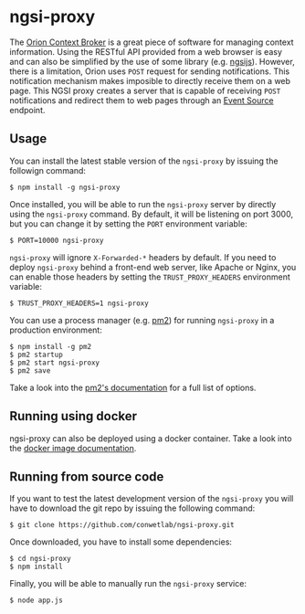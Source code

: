 # ngsi-proxy

The [Orion Context Broker](https://github.com/telefonicaid/fiware-orion) is a
great piece of software for managing context information. Using the RESTful API
provided from a web browser is easy and can also be simplified by the use of
some library (e.g. [ngsijs](https://github.com/conwetlab/ngsijs)). However,
there is a limitation, Orion uses `POST` request for sending notifications. This
notification mechanism makes imposible to directly receive them on a web page.
This NGSI proxy creates a server that is capable of receiving `POST`
notifications and redirect them to web pages through an
[Event Source](https://developer.mozilla.org/docs/Web/API/EventSource) endpoint.


## Usage

You can install the latest stable version of the `ngsi-proxy` by issuing the
followign command:

```
$ npm install -g ngsi-proxy
```

Once installed, you will be able to run the `ngsi-proxy` server by directly
using the `ngsi-proxy` command. By default, it will be listening on port 3000,
but you can change it by setting the `PORT` environment variable:

```
$ PORT=10000 ngsi-proxy
```

`ngsi-proxy` will ignore `X-Forwarded-*` headers by default. If you need to
deploy `ngsi-proxy` behind a front-end web server, like Apache or Nginx, you can
enable those headers by setting the `TRUST_PROXY_HEADERS` environment variable:

```
$ TRUST_PROXY_HEADERS=1 ngsi-proxy
```

You can use a process manager (e.g. [pm2](http://pm2.keymetrics.io/)) for
running `ngsi-proxy` in a production environment:

```
$ npm install -g pm2
$ pm2 startup
$ pm2 start ngsi-proxy
$ pm2 save
```

Take a look into the [pm2's documentation](http://pm2.keymetrics.io/docs/usage/pm2-doc-single-page/) for a full list of options.


## Running using docker

ngsi-proxy can also be deployed using a docker container. Take a look into the [docker image documentation](https://hub.docker.com/r/fiware/ngsiproxy/).


## Running from source code

If you want to test the latest development version of the `ngsi-proxy` you will
have to download the git repo by issuing the following command:

```
$ git clone https://github.com/conwetlab/ngsi-proxy.git
```

Once downloaded, you have to install some dependencies:

```
$ cd ngsi-proxy
$ npm install
```

Finally, you will be able to manually run the `ngsi-proxy` service:

```
$ node app.js
```
